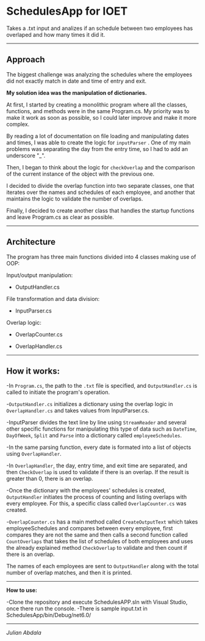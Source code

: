 # SchedulesApp for IOET
Takes a .txt input and analizes if an schedule between two employees has overlaped and how many times it did it.

--------------------------------------------------------------------------------------------------------------------------------

## Approach

The biggest challenge was analyzing the schedules where the employees did not exactly match in date and time of entry and exit.

**My solution idea was the manipulation of dictionaries.**

At first, I started by creating a monolithic program where all the classes, functions, and methods were in the same Program.cs. My priority was to make it work as soon as possible, so I could later improve and make it more complex.

By reading a lot of documentation on file loading and manipulating dates and times, I was able to create the logic for `inputParser` . One of my main problems was separating the day from the entry time, so I had to add an underscore "_".

Then, I began to think about the logic for `checkOverlap` and the comparison of the current instance of the object with the previous one.

I decided to divide the overlap function into two separate classes, one that iterates over the names and schedules of each employee, and another that maintains the logic to validate the number of overlaps.

Finally, I decided to create another class that handles the startup functions and leave Program.cs as clear as possible.

--------------------------------------------------------------------------------------------------------------------------------

## Architecture 

The program has three main functions divided into 4 classes making use of OOP:

Input/output manipulation:

- OutputHandler.cs

File transformation and data division:

- InputParser.cs

Overlap logic:

- OverlapCounter.cs

- OverlapHandler.cs

--------------------------------------------------------------------------------------------------------------------------------

## How it works:

-In `Program.cs`, the path to the `.txt` file is specified, and `OutputHandler.cs` is called to initiate the program's operation.

-`OutputHandler.cs` initializes a dictionary using the overlap logic in `OverlapHandler.cs` and takes values from InputParser.cs.

-InputParser divides the text line by line using `StreamReader` and several other specific functions for manipulating this type of data such as `DateTime`, `DayOfWeek`, `Split` and `Parse` into a dictionary called `employeeSchedules`.

-In the same parsing function, every date is formated into a list of objects using `OverlapHandler`.

-In `OverlapHandler`, the day, entry time, and exit time are separated, and then `CheckOverlap` is used to validate if there is an overlap. If the result is greater than 0, there is an overlap.

-Once the dictionary with the employees' schedules is created, `OutputHandler` initiates the process of counting and listing overlaps with every employee. For this, a specific class called `OverlapCounter.cs` was created.

-`OverlapCounter.cs` has a main method called `CreateOutputText` which takes employeeSchedules and compares between every employee, first compares they are not the same and then calls a second function called `CountOverlaps` that takes the list of schedules of both employees and uses the already explained method `CheckOverlap` to validate and then count if there is an overlap.

The names of each employees are sent to `OutputHandler` along with the total number of overlap matches, and then it is printed.

--------------------------------------------------------------------------------------------------------------------------------

**How to use:**

-Clone the repository and execute SchedulesAPP.sln with Visual Studio, once there run the console. -There is sample input.txt in SchedulesApp/bin/Debug/net6.0/

--------------------------------------------------------------------------------------------------------------------------------

*Julian Abdala*

